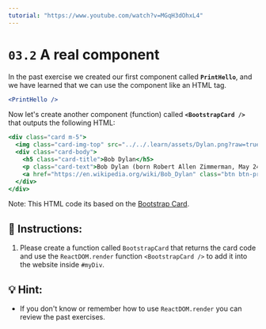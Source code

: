```yaml
---
tutorial: "https://www.youtube.com/watch?v=MGqH3dOhxL4"
---
```


# `03.2` A real component

In the past exercise we created our first component called **`PrintHello`**, and we have learned that we can use the component like an HTML tag.

```jsx
<PrintHello />
```

Now let's create another component (function) called **`<BootstrapCard />`** that outputs the following HTML:

```jsx
<div class="card m-5">
  <img class="card-img-top" src="../../.learn/assets/Dylan.png?raw=true" alt="Card image cap" />
  <div class="card-body">
    <h5 class="card-title">Bob Dylan</h5>
    <p class="card-text">Bob Dylan (born Robert Allen Zimmerman, May 24, 1941) is an American singer/songwriter, author, and artist who has been an influential figure in popular music and culture for more than five decades.</p>
    <a href="https://en.wikipedia.org/wiki/Bob_Dylan" class="btn btn-primary">Go to wikipedia</a>
  </div>
</div>
```

 Note: This HTML code its based on the [Bootstrap Card](https://getbootstrap.com/docs/4.0/components/card/).

## 📝 Instructions:

1. Please create a function called `BootstrapCard` that returns the card code and use the `ReactDOM.render` function `<BootstrapCard />` to add it into the website inside `#myDiv`.

## 💡 Hint:

+ If you don't know or remember how to use `ReactDOM.render` you can review the past exercises.

